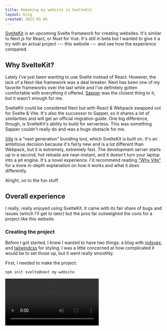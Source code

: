 ```yaml
---
title: Remaking my website in SvelteKit
layout: blog
created: 2021-05-05
---
```


<script>
  import svelteKit from './init-sveltekit.mp4'
</script>

[SvelteKit](https://kit.svelte.dev) is an upcoming Svelte framework for creating websites. It's similar to Next.js for React, or Nuxt for Vue. It's still in beta but I wanted to give it a try with an actual project --- this website --- and see how the experience compared.

## Why SvelteKit?

Lately I've just been wanting to use Svelte instead of React. However, the lack of a Next-like framework was a deal breaker. Next has been one of my favorite frameworks over the last while and I've definitely gotten comfortable with everything it offered. [Sapper](https://sapper.dev) was the closest thing to it, but it wasn't enough for me.

SvelteKit could be considered Next but with React & Webpack swapped out for Svelte & Vite. It's also the successor to Sapper, so it shares a lot of similarities and will get an official migration guide. One big difference, though, is SvelteKit's ability to build for serverless. This was something Sapper couldn't really do and was a huge obstacle for me.

[Vite](https://vitejs.dev) is a "next generation" bundling tool, which SvelteKit is built on. It's an ambitious decision because it's fairly new and is a lot different than Webpack, but it is extremely, extremely fast. The development server starts up in a second, hot reloads are near-instant, and it doesn't turn your laptop into a jet engine. It's a novel experience. I'd recommend reading ["Why Vite"](https://vitejs.dev/guide/why.html) for a more in-depth explanation on how it works and what it does differently.

Alright, on to the fun stuff.

## Overall experience

I really, really enjoyed using SvelteKit. It came with its fair share of bugs and issues (which I'll get to later) but the pros far outweighed the cons for a project like this website.

### Creating the project

Before I got started, I knew I wanted to have two things: a blog with [mdsvex](https://mdsvex.pngwn.io), and [tailwindcss](https://tailwindcss.com) for styling. I was a little concerned at how complicated it would be to set those up, but it went really smoothly.

First, I needed to make the project:

```
npm init svelte@next my-website
```

<video src={svelteKit} title="creating a SvelteKit project" autoplay loop />

This walked me through creating a blank project, giving me options for Typescript, eslint, prettier, etc.

Then, to add mdsvex and tailwind, I used [svelte-add](https://github.com/svelte-add/svelte-add). It's a collection of community-made "adders" that automatically sets up and configures the respective library in your project.

```
npx svelte-add tailwindcss
npx svelte-add mdsvex
```

This set up both tailwind and mdsvex painlessly. Here is how my project looked by this point:

```
├── README.md
├── mdsvex.config.cjs
├── mdsvex.config.js
├── package.json
├── postcss.config.cjs
├── src
│   ├── app.html
│   ├── app.postcss
│   ├── global.d.ts
│   ├── lib
│   │   └── Example.svelte.md
│   └── routes
│       ├── example-markdown.md
│       └── index.svelte
├── svelte.config.js
├── tailwind.config.cjs
└── tsconfig.json
```

### Writing blog posts

SvelteKit uses a file-based routing system. All pages are located under `src/routes` as Svelte components. However, now that I've setup mdsvex, I can _also_ have .md files there as well. So with what I had so far, `https://mattjennings.io/example-markdown` would return a page with the rendered markdown.

Following this convention I could get started with a blog by rearranging my project like this:

```
├── src
│   └── routes
│       ├── blog
│       │   └── my-first-post.md
│       └── index.svelte
```

and now I have a blog post live at `https://mattjennings.io/blog/my-first-post`.

### Showing all blog posts

Next I needed a page to show all of my blog posts. This was a good opportunity to use SvelteKit's [data loading](https://kit.svelte.dev/docs#loading) for page components. If you've used Next.js, it's very similar to `getInitialProps`. It allows you to load data however you wish and provide the data as props for the page. This runs both on the server and on the client.

This is the end result of my `/blog` page (with simplified styling):

```svelte
<!-- src/routes/blog/index.svelte -->
<script context="module">
  // import all markdown files from ./posts and turn it into an array
  const posts = Object.entries(import.meta.globEager('./posts/**/*.md'))
    .map(([, post]) => post.metadata)
    .sort((a, b) => (a.created < b.created ? 1 : -1))

  export const load = async ({ page: { query } }) => {
    const PAGE_SIZE = 10

    // get page parameter from URL
    const page = parseInt(query.get('page') ?? '1')

    return {
      props: {
        // return the page of posts
        posts: posts.slice((page - 1) * PAGE_SIZE, page * PAGE_SIZE),
        page
      }
    }
  }
</script>

<script>
  export let posts
  export let page
</script>

<!-- render each post -->
<div>
  {#each posts as post}
      <a href={`/blog/post/${post.slug}`}>{post.title}</a>
  {/each}
</div>

<!-- pagination -->
<div>
  {#if page > 1}
    <a href={`/blog/post?page=${page - 1}`}>back</a>
  {/if}
  {#if posts.length === PAGE_SIZE}
    <a href={`/blog/post?page=${page + 1}`}>next</a>
  {/if}
</div>
```

`import.meta.globEager` is a feature of Vite that allowed me to import all of the .md files in the `./posts` directory. Thanks to mdsvex, importing a .md file returns both a Svelte component and a `metadata` property that represents the frontmatter data. We just need the metadata here.

Then, in the load function, I parse the `page` query parameter and return 10 posts for whichever page we're on. Pagination is as simple as navigating to `/blog?page=2` etc.

If you go to [/blog](/blog) you'll notice I have a bit more extra information on the posts, such as reading time and a short preview. I had to [write my own plugin](https://github.com/mattjennings/mattjennings.io/tree/master/remark-plugins/blog-meta.js) to do this, which wasn't too bad, but did take me a few nights to figure out how to go about it.

### The rest of the website

Everything else was pretty straight forward. A home page and a portfolio page. They both are written using markdown as well because it was just easiest.

## Issues

There were more than a few times where I ran into issues simply because SvelteKit is still in beta. For example, this post doesn't load for me in development when rendered server-side. A fix is already on the way (it actually was a Vite bug), but things like that can _really_ grind you if you're trying to use this for a production project. I definitely don't recommend using it in production yet.

Additionally, the ecosystem for Svelte and SvelteKit is still relatively young. As mentioned earlier, I had to write a custom plugin for adding extra metadata to my blog posts. If I were using Gatsby or Next.js it would be reasonable to expect someone had done this already with an example. On the other hand, it's good that SvelteKit/mdsvex work in a way that I _could_ figure it out on my own. It's just a maturity thing, and eventually we'll see examples that cover all kinds of use cases like this.

## Verdict

I think I will continue to use SvelteKit for personal projects. Once it sees a stable release, it'll really come down to Svelte vs React when choosing projects. Next.js is still a really great framework and it'll be tough to replace it, but if I ever decide to replace React with Svelte, then SvelteKit is a no-brainer.
